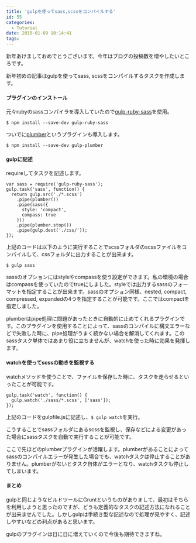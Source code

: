```yaml
---
title: 'gulpを使ってsass,scssをコンパイルする'
id: 55
categories:
  - Tutorial
date: 2015-01-09 10:14:41
tags:
---
```

新年あけましておめでとうございます。今年はブログの投稿数を増やしたいところです。

新年初めの記事はgulpを使ってsass, scssをコンパイルするタスクを作成します。

<!--more-->

#### プラグインのインストール

元々rubyのsassコンパイラを導入していたので[gulp-ruby-sass](https://www.npmjs.com/package/gulp-ruby-sass)を使用。

`$ npm install --save-dev gulp-ruby-sass`

ついでに[plumber](https://www.npmjs.com/package/gulp-plumber)というプラグインも導入します。

`$ npm install --save-dev gulp-plumber`

#### gulpに記述

requireしてタスクを記述します。

```
var sass = require('gulp-ruby-sass');
gulp.task('sass', function() {
  return gulp.src('./*.scss')
    .pipe(plumber())
    .pipe(sass({
      style: 'compact',
      compass: true
    }))
    .pipe(plumber.stop())
    .pipe(gulp.dest('./css/'));
});
```

上記のコードは以下のように実行することでscssフォルダのscssファイルをコンパイルして、cssフォルダに出力することが出来ます。

`$ gulp sass`

sassのオプションにはstyleやcompassを使う設定ができます。私の環境の場合はcompassを使っていたのでtrueにしました。styleでは出力するsassのフォーマットを指定することが出来ます。sassのオプション同様、nested, compact, compressed, expandedの4つを指定することが可能です。ここではcompactを指定しました。

plumberはpipe処理に問題があったときに自動的に止めてくれるプラグインです。このプラグインを使用することによって、sassのコンパイルに構文エラーなどで失敗した時に、pipe処理がうまく続かない場合を解消してくれます。このsassタスク単体ではあまり役に立ちませんが、watchを使った時に効果を発揮します。

#### watchを使ってscssの動きを監視する

watchメソッドを使うことで、ファイルを保存した時に、タスクを走らせるといったことが可能です。

```
gulp.task('watch', function() {
  gulp.watch('./sass/*.scss', ['sass']);
});
```

上記のコードをgulpfile.jsに記述し、`$ gulp watch`を実行。



こうすることでsassフォルダにあるscssを監視し、保存などによる変更があった場合にsassタスクを自動で実行することが可能です。

ここで先ほどのplumberプラグインが活躍します。plumberがあることによってsassのコンパイルエラーが発生した場合でも、watchタスクは停止することがありません。plumberがないとタスク自体がエラーとなり、watchタスクも停止してしまいます。

#### まとめ

gulpと同じようなビルドツールにGruntというものがありまして、最初はそちらを利用しようと思ったのですが、どうも定義的なタスクの記述方法になれることが出来ませんでした。しかしgulpは手続き型な記述なので処理が見やすく、記述しやすいなどの利点があると思います。

gulpのプラグインは日に日に増えていくので今後も期待できますね。